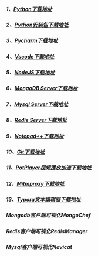 ##### 1、[Python下载地址](https://www.python.org/getit/)
##### 2、[Python安装包下载地址](https://www.lfd.uci.edu/~gohlke/pythonlibs/)
##### 3、[Pycharm下载地址](https://www.jetbrains.com/pycharm/download/#section=windows)
##### 4、[Vscode下载地址](https://code.visualstudio.com/download)
##### 5、[NodeJS下载地址](https://nodejs.org/en/download/)
##### 6、[MongoDB Server下载地址](https://www.mongodb.com/try/download/community)
##### 7、[Mysql Server下载地址](https://dev.mysql.com/downloads/mysql/)
##### 8、[Redis Server下载地址](https://redis.io/download)
##### 9、[Notepad++下载地址](https://notepad-plus.en.softonic.com/)
##### 10、[Git下载地址](https://www.git-scm.com/download/)
##### 11、[PotPlayer视频播放加速下载地址](https://daumpotplayer.com/download/)
##### 12、[Mitmproxy下载地址](https://www.mitmproxy.org/)
##### 13、[Typora文本编辑器下载地址](https://www.typora.io/)
##### Mongodb客户端可视化MongoChef
##### Redis客户端可视化RedisManager
##### Mysql客户端可视化Navicat

